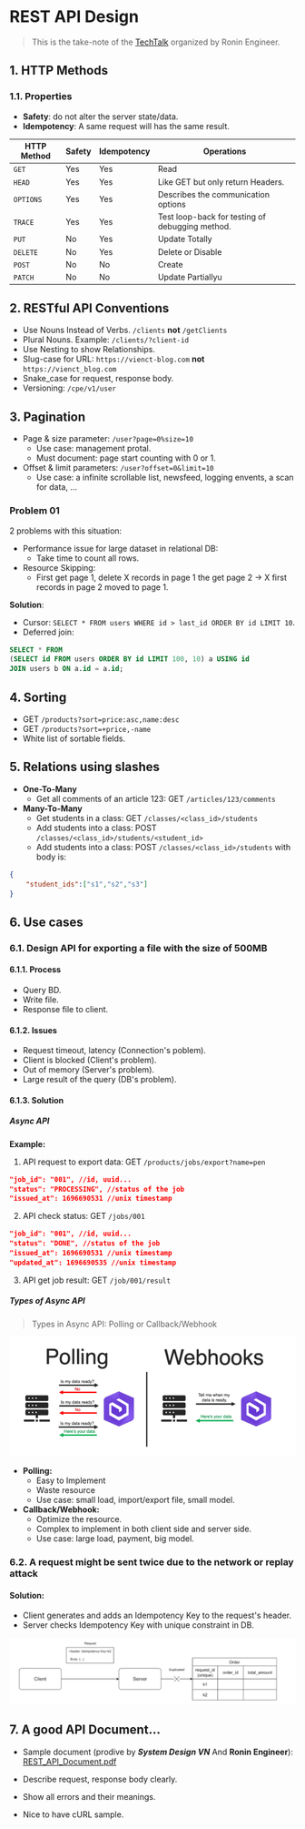 # REST API Design

> This is the take-note of the [TechTalk](https://youtu.be/y0KvnoVnqjA?si=FDbMj6sf_oOP3Mwe) organized by Ronin Engineer.

## 1. HTTP Methods

### 1.1. Properties

- **Safety**: do not alter the server state/data.
- **Idempotency**: A same request will has the same result.

|  HTTP Method  | Safety    |Idempotency| Operations                        |
|---            |---        | ---       | ---                               |
| `GET`           | Yes       | Yes       | Read                              |
| `HEAD`          | Yes       | Yes       | Like GET but only return Headers. |
| `OPTIONS`       | Yes       | Yes       | Describes the communication options |
| `TRACE`         | Yes       | Yes       | Test loop-back for testing of debugging method. |
| `PUT`           | No        | Yes       | Update Totally                    |
| `DELETE`        | No        | Yes       | Delete or Disable                 |
| `POST`          | No        | No        | Create                            |
| `PATCH`         | No        | No        | Update Partiallyu                 |

## 2. RESTful API Conventions

- Use Nouns Instead of Verbs. `/clients` **not** `/getClients`
- Plural Nouns. Example: `/clients/?client-id`
- Use Nesting to show Relationships.
- Slug-case for URL: `https://vienct-blog.com` **not** `https://vienct_blog.com`
- Snake_case for request, response body.
- Versioning: `/cpe/v1/user`

## 3. Pagination

- Page & size parameter: `/user?page=0%size=10`
  - Use case: management protal.
  - Must document: page start counting with 0 or 1.
- Offset & limit parameters: `/user?offset=0&limit=10`
  - Use case: a infinite scrollable list, newsfeed, logging envents, a scan for data, ...

### Problem 01

2 problems with this situation:

- Performance issue for large dataset in relational DB:
  - Take time to count all rows.
- Resource Skipping:
  - First get page 1, delete X records in page 1 the get page 2 -> X first records in page 2 moved to page 1.

**Solution**:

- Cursor: `SELECT * FROM users WHERE id > last_id ORDER BY id LIMIT 10`.
- Deferred join:

```sql
SELECT * FROM
(SELECT id FROM users ORDER BY id LIMIT 100, 10) a USING id
JOIN users b ON a.id = a.id;
```

## 4. Sorting

- GET `/products?sort=price:asc,name:desc`
- GET `/products?sort=+price,-name`
- White list of sortable fields.

## 5. Relations using slashes

- **One-To-Many**
  - Get all comments of an article 123: GET `/articles/123/comments`
- **Many-To-Many**
  - Get students in a class: GET `/classes/<class_id>/students`
  - Add students into a class: POST `/classes/<class_id>/students/<student_id>`
  - Add students into a class: POST `/classes/<class_id>/students` with body is:

```json
{
    "student_ids":["s1","s2","s3"]
}
```

## 6. Use cases

### 6.1. Design API for exporting a file with the size of 500MB

#### 6.1.1. Process

- Query BD.
- Write file.
- Response file to client.

#### 6.1.2. Issues

- Request timeout, latency (Connection's poblem).
- Client is blocked (Client's problem).
- Out of memory (Server's problem).
- Large result of the query (DB's problem).

#### 6.1.3. Solution

##### Async API

**Example:**

1. API request to export data: GET `/products/jobs/export?name=pen`

```json
"job_id": "001", //id, uuid...
"status": "PROCESSING", //status of the job
"issued_at": 1696690531 //unix timestamp
```

2. API check status: GET `/jobs/001`

```json
"job_id": "001", //id, uuid...
"status": "DONE", //status of the job
"issued_at": 1696690531 //unix timestamp
"updated_at": 1696690535 //unix timestamp
```

3. API get job result: GET `/job/001/result`

##### Types of Async API

> Types in Async API: Polling or Callback/Webhook

![Alt text](images/pollingvscallback.png)

- **Polling:**
  - Easy to Implement
  - Waste resource
  - Use case: small load, import/export file, small model.
- **Callback/Webhook:**
  - Optimize the resource.
  - Complex to implement in both client side and server side.
  - Use case: large load, payment, big model.

### 6.2. A request might be sent twice due to the network or replay attack

#### Solution:

- Client generates and adds an Idempotency Key to the request's header.
- Server checks Idempotency Key with unique constraint in DB.

![Alt text](images/client_key.png)

## 7. A good API Document...

- Sample document (prodive by ***System Design VN*** And **Ronin Engineer**): [REST_API_Document.pdf](sample_document/REST_API_Document.pdf)

- Describe request, response body clearly.
- Show all errors and their meanings.
- Nice to have cURL sample.